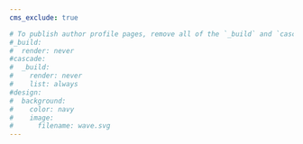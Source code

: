 ```yaml
---
cms_exclude: true

# To publish author profile pages, remove all of the `_build` and `cascade` settings below.
#_build:
#  render: never
#cascade:
#  _build:
#    render: never
#    list: always
#design:
#  background:
#    color: navy
#    image:
#      filename: wave.svg
---
```

